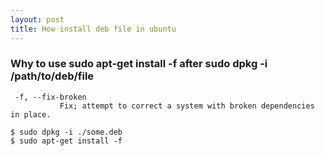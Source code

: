 ```yaml
---
layout: post
title: How install deb file in ubuntu 
---
```


### Why to use sudo apt-get install -f after sudo dpkg -i /path/to/deb/file


```
 -f, --fix-broken
           Fix; attempt to correct a system with broken dependencies in place.
```

```
$ sudo dpkg -i ./some.deb
$ sudo apt-get install -f

```
